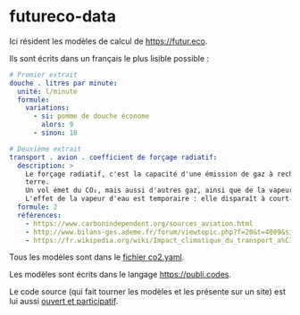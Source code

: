 # futureco-data

Ici résident les modèles de calcul de https://futur.eco.

Ils sont écrits dans un français le plus lisible possible : 

```yaml
# Premier extrait 
douche . litres par minute:
  unité: l/minute
  formule:
    variations:
      - si: pomme de douche économe
        alors: 9
      - sinon: 18

# Deuxième extrait 
transport . avion . coefficient de forçage radiatif:
  description: >
    Le forçage radiatif, c'est la capacité d'une émission de gaz à rechauffer la
    terre.
    Un vol émet du CO₂, mais aussi d'autres gaz, ainsi que de la vapeur libérée en haute altitude. Le forçage radiatif de ces émissions est conséquent et doit donc être pris en compte, mais c'est une estimation très compliquée.
    L'effet de la vapeur d'eau est temporaire : elle disparaît à court-terme par rapport au CO₂ qui reste très longtemps présent. Son effet n'en reste pas moins massif.
  formule: 2
  références:
    - https://www.carbonindependent.org/sources_aviation.html
    - http://www.bilans-ges.ademe.fr/forum/viewtopic.php?f=20&t=4009&sid=dea7e08c81c2f723b803d27e7e2a8797
    - https://fr.wikipedia.org/wiki/Impact_climatique_du_transport_a%C3%A9rien#Pond%C3%A9ration_des_%C3%A9missions

```

Tous les modèles sont dans le [fichier co2.yaml](https://github.com/laem/futureco-data/blob/master/co2.yaml).

Les modèles sont écrits dans le langage https://publi.codes.

Le code source (qui fait tourner les modèles et les présente sur un site) est lui aussi [ouvert et participatif](https://github.com/laem/futureco).
